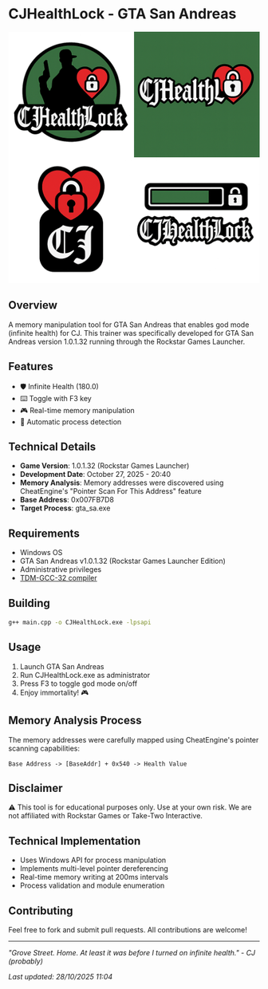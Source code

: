 # CJHealthLock - GTA San Andreas

![GTA San Andreas](assets/images/CJHealthLock_logos.png)

## Overview
A memory manipulation tool for GTA San Andreas that enables god mode (infinite health) for CJ. This trainer was specifically developed for GTA San Andreas version 1.0.1.32 running through the Rockstar Games Launcher.

## Features
- 🛡️ Infinite Health (180.0)
- ⌨️ Toggle with F3 key
- 🎮 Real-time memory manipulation
- 🔄 Automatic process detection

## Technical Details
- **Game Version**: 1.0.1.32 (Rockstar Games Launcher)
- **Development Date**: October 27, 2025 - 20:40
- **Memory Analysis**: Memory addresses were discovered using CheatEngine's "Pointer Scan For This Address" feature
- **Base Address**: 0x007FB7D8
- **Target Process**: gta_sa.exe

## Requirements
- Windows OS
- GTA San Andreas v1.0.1.32 (Rockstar Games Launcher Edition)
- Administrative privileges
- [TDM-GCC-32 compiler](https://jmeubank.github.io/tdm-gcc/download/)

## Building
```bash
g++ main.cpp -o CJHealthLock.exe -lpsapi
```

## Usage
1. Launch GTA San Andreas
2. Run CJHealthLock.exe as administrator
3. Press F3 to toggle god mode on/off
4. Enjoy immortality! 🎮

## Memory Analysis Process
The memory addresses were carefully mapped using CheatEngine's pointer scanning capabilities:
```
Base Address -> [BaseAddr] + 0x540 -> Health Value
```

## Disclaimer
⚠️ This tool is for educational purposes only. Use at your own risk. We are not affiliated with Rockstar Games or Take-Two Interactive.

## Technical Implementation
- Uses Windows API for process manipulation
- Implements multi-level pointer dereferencing
- Real-time memory writing at 200ms intervals
- Process validation and module enumeration

## Contributing
Feel free to fork and submit pull requests. All contributions are welcome!

---
*"Grove Street. Home. At least it was before I turned on infinite health." - CJ (probably)*

*Last updated: 28/10/2025 11:04*